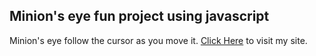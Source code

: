 ## Minion's eye fun project using javascript
Minion's eye follow the cursor as you move it.
[Click Here](https://hemsbansal.github.io/Technocrats-HacktoberFest/JavaScript_-_HTML_-_CSS/minion_fun_eyes/) to visit my site.

